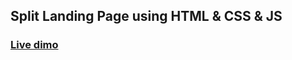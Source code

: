 ## Split Landing Page using HTML & CSS & JS

### [Live dimo](https://split-landing-pagee.netlify.app/)
